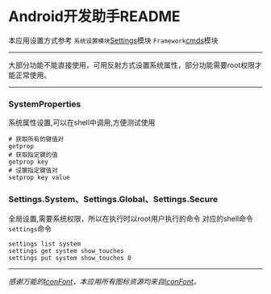 Android开发助手README
===

本应用设置方式参考
`系统设置模块`[Settings](https://android.googlesource.com/platform/packages/apps/Settings/)模块
`Framework`[cmds](https://android.googlesource.com/platform/frameworks/base/)模块

---

大部分功能不能直接使用，可用反射方式设置系统属性，部分功能需要root权限才能正常使用。

---

### SystemProperties
系统属性设置,可以在shell中调用,方便测试使用

```shell
# 获取所有的键值对
getprop
# 获取指定键的值
getprop key
# 设置指定键值对
setprop key value
```

### Settings.System、Settings.Global、Settings.Secure
全局设置,需要系统权限，所以在执行时以root用户执行的命令
对应的shell命令`settings`命令
```shell
settings list system
settings get system show_touches
settings put system show_touches 0
```


---

*感谢万能的[IconFont](http://www.iconfont.cn/plus/home/index)，本应用所有图标资源均来自[IconFont](http://www.iconfont.cn/plus/home/index)。*
